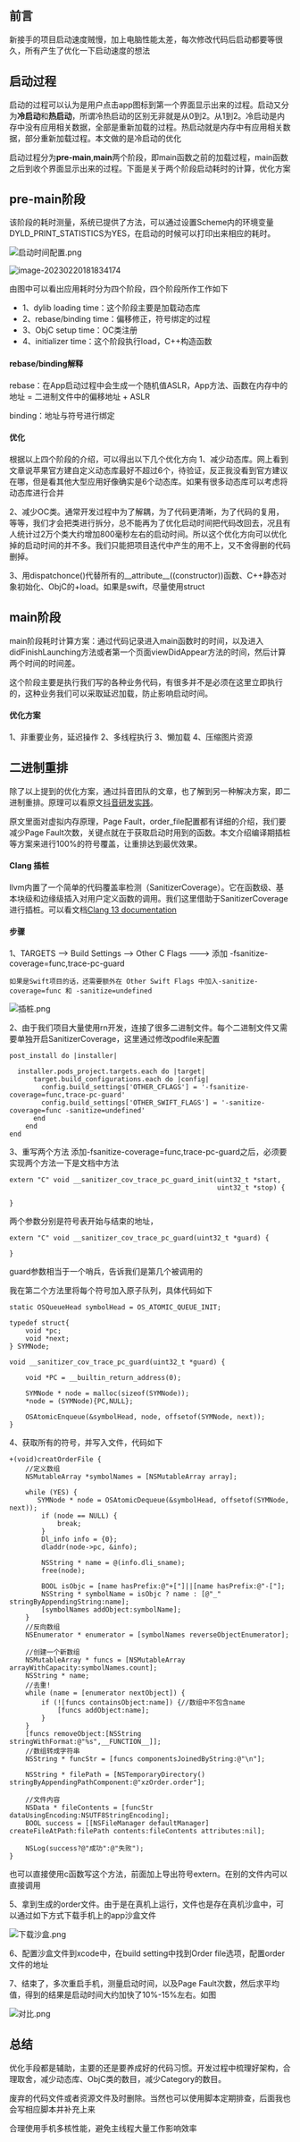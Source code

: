 ## 前言
新接手的项目启动速度贼慢，加上电脑性能太差，每次修改代码后启动都要等很久，所有产生了优化一下启动速度的想法

## 启动过程
启动的过程可以认为是用户点击app图标到第一个界面显示出来的过程。启动又分为**冷启动**和**热启动**，所谓冷热启动的区别无非就是从0到2。从1到2。冷启动是内存中没有应用相关数据，全部是重新加载的过程。热启动就是内存中有应用相关数据，部分重新加载过程。本文做的是冷启动的优化

启动过程分为**pre-main**,**main**两个阶段，即main函数之前的加载过程，main函数之后到收个界面显示出来的过程。下面是关于两个阶段启动耗时的计算，优化方案

## pre-main阶段
该阶段的耗时测量，系统已提供了方法，可以通过设置Scheme内的环境变量DYLD_PRINT_STATISTICS为YES，在启动的时候可以打印出来相应的耗时。

![启动时间配置.png](http://xingyajie.oss-cn-hangzhou.aliyuncs.com/uPic/1240.jpeg)

![image-20230220181834174](http://xingyajie.oss-cn-hangzhou.aliyuncs.com/uPic/image-20230220181834174.png)

由图中可以看出应用耗时分为四个阶段，四个阶段所作工作如下

- 1、dylib loading time：这个阶段主要是加载动态库
- 2、rebase/binding time：偏移修正，符号绑定的过程
- 3、ObjC setup time：OC类注册
- 4、initializer time：这个阶段执行load，C++构造函数

#### rebase/binding解释
rebase：在App启动过程中会生成一个随机值ASLR，App方法、函数在内存中的地址 = 二进制文件中的偏移地址 + ASLR

binding：地址与符号进行绑定

#### 优化
根据以上四个阶段的介绍，可以得出以下几个优化方向
1、减少动态库。网上看到文章说苹果官方建自定义动态库最好不超过6个，待验证，反正我没看到官方建议在哪，但是看其他大型应用好像确实是6个动态库。如果有很多动态库可以考虑将动态库进行合并

2、减少OC类。通常开发过程中为了解耦，为了代码更清晰，为了代码的复用，等等，我们才会把类进行拆分，总不能再为了优化启动时间把代码改回去，况且有人统计过2万个类大约增加800毫秒左右的启动时间。所以这个优化方向可以优化掉的启动时间的并不多。我们只能把项目迭代中产生的用不上，又不舍得删的代码删掉。

3、用dispatchonce()代替所有的__attribute__((constructor))函数、C++静态对象初始化、ObjC的+load。如果是swift，尽量使用struct


## main阶段
main阶段耗时计算方案：通过代码记录进入main函数时的时间，以及进入didFinishLaunching方法或者第一个页面viewDidAppear方法的时间，然后计算两个时间的时间差。

这个阶段主要是执行我们写的各种业务代码，有很多并不是必须在这里立即执行的，这种业务我们可以采取延迟加载，防止影响启动时间。

#### 优化方案
1、非重要业务，延迟操作
2、多线程执行
3、懒加载
4、压缩图片资源

## 二进制重排
除了以上提到的优化方案，通过抖音团队的文章，也了解到另一种解决方案，即二进制重排。原理可以看原文[抖音研发实践](https://mp.weixin.qq.com/s?__biz=MzI1MzYzMjE0MQ==&mid=2247485101&idx=1&sn=abbbb6da1aba37a04047fc210363bcc9&chksm=e9d0cd4fdea7445989cf26623a16fc8ce2876bf3bda95a5532bb0e5e5b1420765653df0b94d1&mpshare=1&scene=1&srcid=0316fLf0VRLHLhRPFDH6LuQo&sharer_sharetime=1595570815854&sharer_shareid=ff29c649ff1b5cea91081f325b5ada59#rd)。

原文里面对虚拟内存原理，Page Fault，order_file配置都有详细的介绍，我们要减少Page Fault次数，关键点就在于获取启动时用到的函数。本文介绍编译期插桩等方案来进行100%的符号覆盖，让重排达到最优效果。

#### Clang 插桩
llvm内置了一个简单的代码覆盖率检测（SanitizerCoverage）。它在函数级、基本块级和边缘级插入对用户定义函数的调用。我们这里借助于SanitizerCoverage进行插桩。可以看文档[Clang 13 documentation](https://clang.llvm.org/docs/SanitizerCoverage.html)

#### 步骤
1、TARGETS --> Build Settings --> Other C Flags ---> 添加 -fsanitize-coverage=func,trace-pc-guard
    
    如果是Swift项目的话，还需要额外在 Other Swift Flags 中加入-sanitize-coverage=func 和 -sanitize=undefined

![插桩.png](http://xingyajie.oss-cn-hangzhou.aliyuncs.com/uPic/1240-20221209213857657.png)

2、由于我们项目大量使用rn开发，连接了很多二进制文件。每个二进制文件又需要单独开启SanitizerCoverage，这里通过修改podfile来配置

```
post_install do |installer|
  
  installer.pods_project.targets.each do |target|
      target.build_configurations.each do |config|
        config.build_settings['OTHER_CFLAGS'] = '-fsanitize-coverage=func,trace-pc-guard'
        config.build_settings['OTHER_SWIFT_FLAGS'] = '-sanitize-coverage=func -sanitize=undefined'
      end
    end
end
```

3、重写两个方法
添加-fsanitize-coverage=func,trace-pc-guard之后，必须要实现两个方法一下是文档中方法

```
extern "C" void __sanitizer_cov_trace_pc_guard_init(uint32_t *start,
                                                    uint32_t *stop) {
  
}
```
两个参数分别是符号表开始与结束的地址，

```
extern "C" void __sanitizer_cov_trace_pc_guard(uint32_t *guard) {
  
}
```
guard参数相当于一个哨兵，告诉我们是第几个被调用的

我在第二个方法里将每个符号加入原子队列，具体代码如下
```
static OSQueueHead symbolHead = OS_ATOMIC_QUEUE_INIT;

typedef struct{
    void *pc;
    void *next;
} SYMNode;

void __sanitizer_cov_trace_pc_guard(uint32_t *guard) {

    void *PC = __builtin_return_address(0);
    
    SYMNode * node = malloc(sizeof(SYMNode));
    *node = (SYMNode){PC,NULL};

    OSAtomicEnqueue(&symbolHead, node, offsetof(SYMNode, next));
}
```

4、获取所有的符号，并写入文件，代码如下
```
+(void)creatOrderFile {
    //定义数组
    NSMutableArray *symbolNames = [NSMutableArray array];
    
    while (YES) {
       SYMNode * node = OSAtomicDequeue(&symbolHead, offsetof(SYMNode, next));
        if (node == NULL) {
            break;
        }
        Dl_info info = {0};
        dladdr(node->pc, &info);

        NSString * name = @(info.dli_sname);
        free(node);
        
        BOOL isObjc = [name hasPrefix:@"+["]||[name hasPrefix:@"-["];
        NSString * symbolName = isObjc ? name : [@"_" stringByAppendingString:name];
        [symbolNames addObject:symbolName];
    }
    //反向数组
    NSEnumerator * enumerator = [symbolNames reverseObjectEnumerator];
    
    //创建一个新数组
    NSMutableArray * funcs = [NSMutableArray arrayWithCapacity:symbolNames.count];
    NSString * name;
    //去重!
    while (name = [enumerator nextObject]) {
        if (![funcs containsObject:name]) {//数组中不包含name
            [funcs addObject:name];
        }
    }
    [funcs removeObject:[NSString stringWithFormat:@"%s",__FUNCTION__]];
    //数组转成字符串
    NSString * funcStr = [funcs componentsJoinedByString:@"\n"];
    
    NSString * filePath = [NSTemporaryDirectory() stringByAppendingPathComponent:@"xzOrder.order"];

    //文件内容
    NSData * fileContents = [funcStr dataUsingEncoding:NSUTF8StringEncoding];
    BOOL success = [[NSFileManager defaultManager] createFileAtPath:filePath contents:fileContents attributes:nil];
    
    NSLog(success?@"成功":@"失败");
}
```
也可以直接使用c函数写这个方法，前面加上导出符号extern。在别的文件内可以直接调用

5、拿到生成的order文件。由于是在真机上运行，文件也是存在真机沙盒中，可以通过如下方式下载手机上的app沙盒文件

![下载沙盒.png](http://xingyajie.oss-cn-hangzhou.aliyuncs.com/uPic/1240-20221209213917314.png)

6、配置沙盒文件到xcode中，在build setting中找到Order file选项，配置order文件的地址

7、结束了，多次重启手机，测量启动时间，以及Page Fault次数，然后求平均值，得到的结果是启动时间大约加快了10%-15%左右。如图

![对比.png](http://xingyajie.oss-cn-hangzhou.aliyuncs.com/uPic/1240-20221209213924656.png)

## 总结
优化手段都是辅助，主要的还是要养成好的代码习惯。开发过程中梳理好架构，合理取舍，减少动态库、ObjC类的数目，减少Category的数目。

废弃的代码文件或者资源文件及时删除。当然也可以使用脚本定期排查，后面我也会写相应脚本并补充上来

合理使用手机多核性能，避免主线程大量工作影响效率
